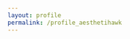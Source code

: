 ```yaml
---
layout: profile
permalink: /profile_aesthetihawk
---
```


<!-- page formatting is fetched from the layout -->
<!-- this is the new profile page -->